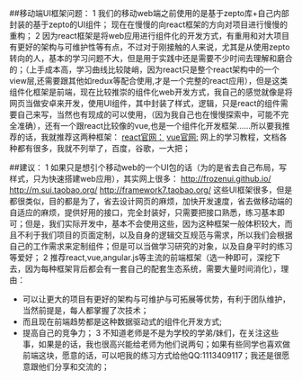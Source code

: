 ##移动端UI框架问题：
1 我们的移动web端之前使用的是基于zepto库+自己内部封装的基于zepto的UI组件；
现在在慢慢的向react框架的方向对项目进行慢慢的重构；
2 因为react框架是将web应用进行组件化的开发方式，有重用和对大项目有更好的架构与可维护性等有点，不过对于刚接触的人来说，尤其是从使用zepto转向的人，基本的学习问题不大，但是用于实践中还是需要不少时间去理解和磨合的；（上手成本高，学习曲线比较陡峭，因为react只是整个react架构中的一个view层,还需要跟其他如redux等配合使用,才是一个完整的react应用），但是这类组件化框架是前端，现在比较推崇的组件化web开发方式，我自己的感觉就像是将网页当做安卓来开发，使用UI组件，其中封装了样式，逻辑，只是react的组件需要自己来写，当然也有现成的可以使用，（因为我自己也在慢慢探索中，可能不完全准确），还有一个跟react比较像的vue,也是一个组件化开发框架......所以要我推荐的话，我就推荐这两种框架：
[react官网：](http://reactjs.cn/)
[vue官网:](https://cn.vuejs.org/)
网上的学习教程，文档各种都有很多，我就不列举了，百度，谷歌，一大把；

##建议：
1 如果只是想引个移动web的一个UI包的话（为的是省去自己布局，写样式，只为快速搭建web应用），其实网上很多：
http://frozenui.github.io/ 
http://m.sui.taobao.org/ 
http://framework7.taobao.org/ 
这些UI框架很多，但是都很类似，目的都是为了，省去设计网页的麻烦，加快开发速度，省去做移动端的自适应的麻烦，提供好用的接口，完全封装好，只需要把接口熟悉，练习基本即可；但是，我们实际开发中，基本不会使用这些，因为这种框架一般体积较大，而且不利于我们项目的页面定制，以及自身的逻辑交互规范与需求，所以我们会根据自己的工作需求来定制组件；但是可以当做学习研究的对象，以及自身平时的练习等爱好； 
2 推荐react,vue,angular.js等主流的前端框架（选一种即可，深挖下去，因为每种框架背后都会有一套自己的配套生态系统，需要大量时间消化），理由： 
- 可以让更大的项目有更好的架构与可维护与可拓展等优势，有利于团队维护，当然前提是，每人都掌握了次技术； 
- 而且现在前端趋势都是这种数据驱动式的组件化开发方式; 
- 提高自己的竞争力； 
3 不知道老师是不是为学校的学弟/妹们，在关注这些事，如果是的话，我也很高兴能给老师为他们说两句；如果有些同学也喜欢做前端这块，愿意的话，可以吧我的练习方式给他QQ:1113409117；我还是很愿意跟他们分享和交流的； 

